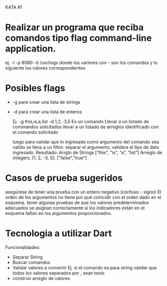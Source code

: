 KATA #1

# Realizar un programa que reciba comandos tipo flag  command-line application.

ej. -l -p 8080 -d /usr/logs donde los varlores con - son los comandos y lo siguiente los valores correspondientes

# Posibles flags
- -g para crear una lista de strings
- -d para crear una lista de enteros

    Ej. -g this,is,a,list -d 1,2,-3,5
    Es un comando
        Llevar a un listado de commandos solicitados
    llevar a un listado de arreglos identificado con el comando solicitado
    
    luego para validar que lo ingresado como argumento del comando sea valido
    se lleva a un filtro: separar el argumento, validara el tipo de dato ingresado.
    Resultado: 
        Arrglo de Strings [“this”, “is”, “a”, “list”]
        Arreglo de integers, [1, 2, -3, 5].
        ["false","true"]
# Casos de prueba sugeridos

asegúrese de tener una prueba con un entero negativo (confuso - signo)
El orden de los argumentos no tiene por qué coincidir con el orden dado en el esquema.
tener algunas pruebas de que los valores predeterminados adecuados se asignan correctamente si los indicadores están en el esquema faltan en los argumentos proporcionados.

# Tecnologia a utilizar Dart

Funcionalidades:
- Separar String
- Buscar comandos
- Validar valores a convertir
    Ej. si el comando es para string validar que todos los valores separados por , sean texto
- construir arreglo de valores


